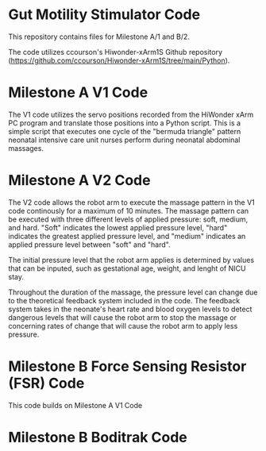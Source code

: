 # Gut Motility Stimulator Code
This repository contains files for Milestone A/1 and B/2.

The code utilizes ccourson's Hiwonder-xArm1S Github repository (https://github.com/ccourson/Hiwonder-xArm1S/tree/main/Python).


# Milestone A V1 Code
The V1 code utilizes the servo positions recorded from the HiWonder xArm PC program and translate those positions into a Python script. This is a simple script that executes one cycle of the "bermuda triangle" pattern neonatal intensive care unit nurses perform during neonatal abdominal massages. 

# Milestone A V2 Code
The V2 code allows the robot arm to execute the massage pattern in the V1 code continously for a maximum of 10 minutes. The massage pattern can be executed with three different levels of applied pressure: soft, medium, and hard. "Soft" indicates the lowest applied pressure level, "hard" indicates the greatest applied pressure level, and "medium" indicates an applied pressure level between "soft" and "hard".

The initial pressure level that the robot arm applies is determined by values that can be inputed, such as gestational age, weight, and lenght of NICU stay.

Throughout the duration of the massage, the pressure level can change due to the theoretical feedback system included in the code. The feedback system takes in the neonate's heart rate and blood oxygen levels to detect dangerous levels that will cause the robot arm to stop the massage or concerning rates of change that will cause the robot arm to apply less pressure.


# Milestone B Force Sensing Resistor (FSR) Code
This code builds on Milestone A V1 Code 


# Milestone B Boditrak Code
